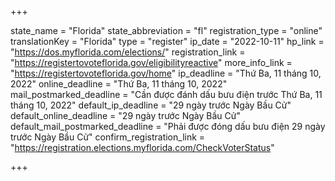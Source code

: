 +++

state_name = "Florida"
state_abbreviation = "fl"
registration_type = "online"
translationKey = "Florida"
type = "register"
ip_date = "2022-10-11"
hp_link = "https://dos.myflorida.com/elections/"
registration_link = "https://registertovoteflorida.gov/eligibilityreactive"
more_info_link = "https://registertovoteflorida.gov/home"
ip_deadline = "Thứ Ba, 11 tháng 10, 2022"
online_deadline = "Thứ Ba, 11 tháng 10, 2022"
mail_postmarked_deadline = "Cần được đánh dấu bưu điện trước Thứ Ba, 11 tháng 10, 2022"
default_ip_deadline = "29 ngày trước Ngày Bầu Cử"
default_online_deadline = "29 ngày trước Ngày Bầu Cử"
default_mail_postmarked_deadline = "Phải được đóng dấu bưu điện 29 ngày trước Ngày Bầu Cử"
confirm_registration_link = "https://registration.elections.myflorida.com/CheckVoterStatus"

+++